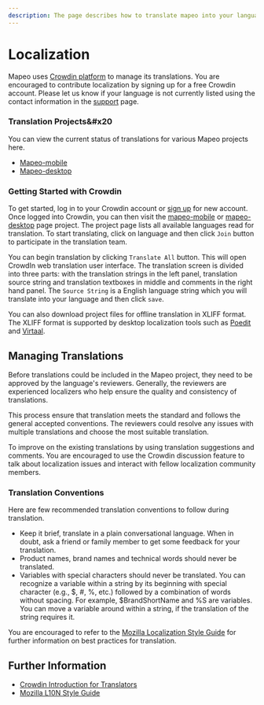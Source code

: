 ```yaml
---
description: The page describes how to translate mapeo into your language.
---
```


# Localization

Mapeo uses [Crowdin platform](https://crowdin.com/) to manage its translations. You are encouraged to contribute localization by signing up for a free Crowdin account. Please let us know if your language is not currently listed using the contact information in the [support](../support.md) page.

### Translation Projects\&#x20

You can view the current status of translations for various Mapeo projects here.

- [Mapeo-mobile](https://crowdin.com/project/mapeo-mobile)
- [Mapeo-desktop](https://crowdin.com/project/mapeo-desktop)

### Getting Started with Crowdin

To get started, log in to your Crowdin account or [sign up](https://crowdin.com/join) for new account. Once logged into Crowdin, you can then visit the [mapeo-mobile](https://crowdin.com/project/mapeo-mobile) or [mapeo-desktop](https://crowdin.com/project/mapeo-desktop) page project. The project page lists all available languages read for translation. To start translating, click on language and then click `Join` button to participate in the translation team.

You can begin translation by clicking `Translate All` button. This will open CrowdIn web translation user interface. The translation screen is divided into three parts: with the translation strings in the left panel, translation source string and translation textboxes in middle and comments in the right hand panel. The `Source String` is a English language string which you will translate into your language and then click `save`.

You can also download project files for offline translation in XLIFF format. The XLIFF format is supported by desktop localization tools such as [Poedit](https://poedit.net/vi) and [Virtaal](https://virtaal.translatehouse.org/).

## Managing Translations

Before translations could be included in the Mapeo project, they need to be approved by the language's reviewers. Generally, the reviewers are experienced localizers who help ensure the quality and consistency of translations.

This process ensure that translation meets the standard and follows the general accepted conventions. The reviewers could resolve any issues with multiple translations and choose the most suitable translation.

To improve on the existing translations by using translation suggestions and comments. You are encouraged to use the Crowdin discussion feature to talk about localization issues and interact with fellow localization community members.

### Translation Conventions

Here are few recommended translation conventions to follow during translation.

- Keep it brief, translate in a plain conversational language. When in doubt, ask a friend or family member to get some feedback for your translation.
- Product names, brand names and technical words should never be translated.
- Variables with special characters should never be translated. You can recognize a variable within a string by its beginning with special character (e.g., $, #, %, etc.) followed by a combination of words without spacing. For example, $BrandShortName and %S are variables. You can move a variable around within a string, if the translation of the string requires it.

You are encouraged to refer to the [Mozilla Localization Style Guide](https://mozilla-l10n.github.io/styleguides/mozilla_general/) for further information on best practices for translation.

## Further Information

- [Crowdin Introduction for Translators](https://support.crowdin.com/crowdin-intro/)
- [Mozilla L10N Style Guide](https://wiki.mozilla.org/L10n:Teams:tl/Style_Guide)
